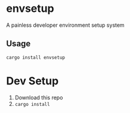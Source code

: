 # envsetup

A painless developer environment setup system

## Usage

[//]: # (Note: TBD)
`cargo install envsetup`


# Dev Setup
1. Download this repo
2. `cargo install`